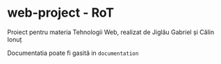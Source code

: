 # web-project - RoT
Proiect pentru materia Tehnologii Web, realizat de Jiglău Gabriel și Călin Ionuț

Documentatia poate fi gasită in `documentation`